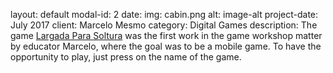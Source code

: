 
layout: default
modal-id: 2
date: 
img: cabin.png
alt: image-alt
project-date: July 2017
client: Marcelo Mesmo
category: Digital Games
description: The game <a href="ruthimaria01.github.io/largada">Largada Para Soltura</a> was the first work in the game workshop matter by educator Marcelo, where the goal was to be a mobile game. To have the opportunity to play, just press on the name of the game. 

